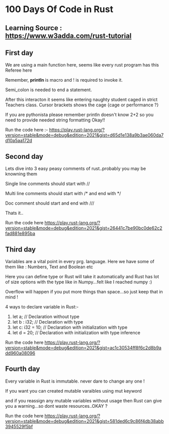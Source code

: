 # 100 Days Of Code in Rust

## Learning Source : https://www.w3adda.com/rust-tutorial

## First day 
We are using a main function here, seems like every rust program has this Referee here 

Remember, <b> println </b> is macro and ! is required to invoke it. 

Semi_colon is needed to end a statement.

After this interacton it seems like entering naughty student caged in strict Teachers class. Cursor brackets shows the cage {cage or performance ?}

If you are pythonista please remember println doesn't know 2+2 so you need to provide needed string formatting Okay!! 

Run the code here :- https://play.rust-lang.org/?version=stable&mode=debug&edition=2021&gist=d65d1e138a9b3ae060da7d10a5aa172d

## Second day 

Lets dive into 3 easy peasy comments of rust..probably you may be knowning them 

Single line comments should start with  //

Multi line comments should start with  /* and end with */

Doc comment should start and end with ///

Thats it..

Run the code here 
https://play.rust-lang.org/?version=stable&mode=debug&edition=2021&gist=26441c7be90bc0de62c2fad881e895ba

## Third day 

Variables are a vital point in every prg. language. Here we have some of them like : Numbers, Text and Boolean etc

Here you can define type or Rust will take it automatically and Rust has lot of size options with the type like in Numpy...felt like I reached numpy :)

Overflow will happen if you put more things than space...so just keep that in mind !

 4 ways to declare variable in Rust:-
1) let a; // Declaration without type
2) let b : i32; // Declaration with  type
3) let c: i32 = 10; // Declaration with initialization with type
4) let d = 20; // Declaration with initialization with type inference
    
Run the code here 
https://play.rust-lang.org/?version=stable&mode=debug&edition=2021&gist=ac1c30534ff8f6c2d8b9add960a08096

## Fourth day 

Every variable in Rust is immutable. never dare to change any one !

If you want you can created mutable varaibles using mut keyword

and if you reassign any mutable variables without usage then Rust can give you a warning...so dont waste resources..OKAY ?

Run the code here 
https://play.rust-lang.org/?version=stable&mode=debug&edition=2021&gist=581ded6c9c86f4db38abb3945529f5bf
